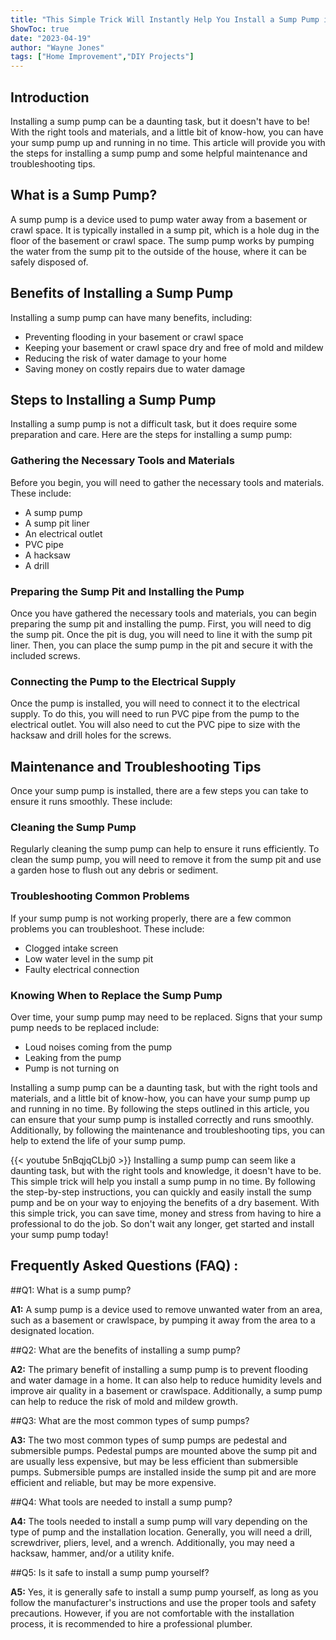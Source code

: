 ```yaml
---
title: "This Simple Trick Will Instantly Help You Install a Sump Pump in No Time!"
ShowToc: true 
date: "2023-04-19"
author: "Wayne Jones" 
tags: ["Home Improvement","DIY Projects"]
---
```

## Introduction
Installing a sump pump can be a daunting task, but it doesn't have to be! With the right tools and materials, and a little bit of know-how, you can have your sump pump up and running in no time. This article will provide you with the steps for installing a sump pump and some helpful maintenance and troubleshooting tips.

## What is a Sump Pump?
A sump pump is a device used to pump water away from a basement or crawl space. It is typically installed in a sump pit, which is a hole dug in the floor of the basement or crawl space. The sump pump works by pumping the water from the sump pit to the outside of the house, where it can be safely disposed of.

## Benefits of Installing a Sump Pump
Installing a sump pump can have many benefits, including:

- Preventing flooding in your basement or crawl space
- Keeping your basement or crawl space dry and free of mold and mildew
- Reducing the risk of water damage to your home
- Saving money on costly repairs due to water damage

## Steps to Installing a Sump Pump
Installing a sump pump is not a difficult task, but it does require some preparation and care. Here are the steps for installing a sump pump:

### Gathering the Necessary Tools and Materials
Before you begin, you will need to gather the necessary tools and materials. These include:

- A sump pump
- A sump pit liner
- An electrical outlet
- PVC pipe
- A hacksaw
- A drill

### Preparing the Sump Pit and Installing the Pump
Once you have gathered the necessary tools and materials, you can begin preparing the sump pit and installing the pump. First, you will need to dig the sump pit. Once the pit is dug, you will need to line it with the sump pit liner. Then, you can place the sump pump in the pit and secure it with the included screws.

### Connecting the Pump to the Electrical Supply
Once the pump is installed, you will need to connect it to the electrical supply. To do this, you will need to run PVC pipe from the pump to the electrical outlet. You will also need to cut the PVC pipe to size with the hacksaw and drill holes for the screws.

## Maintenance and Troubleshooting Tips
Once your sump pump is installed, there are a few steps you can take to ensure it runs smoothly. These include:

### Cleaning the Sump Pump
Regularly cleaning the sump pump can help to ensure it runs efficiently. To clean the sump pump, you will need to remove it from the sump pit and use a garden hose to flush out any debris or sediment.

### Troubleshooting Common Problems
If your sump pump is not working properly, there are a few common problems you can troubleshoot. These include:

- Clogged intake screen
- Low water level in the sump pit
- Faulty electrical connection

### Knowing When to Replace the Sump Pump
Over time, your sump pump may need to be replaced. Signs that your sump pump needs to be replaced include:

- Loud noises coming from the pump
- Leaking from the pump
- Pump is not turning on

Installing a sump pump can be a daunting task, but with the right tools and materials, and a little bit of know-how, you can have your sump pump up and running in no time. By following the steps outlined in this article, you can ensure that your sump pump is installed correctly and runs smoothly. Additionally, by following the maintenance and troubleshooting tips, you can help to extend the life of your sump pump.

{{< youtube 5nBqjqCLbj0 >}} 
Installing a sump pump can seem like a daunting task, but with the right tools and knowledge, it doesn't have to be. This simple trick will help you install a sump pump in no time. By following the step-by-step instructions, you can quickly and easily install the sump pump and be on your way to enjoying the benefits of a dry basement. With this simple trick, you can save time, money and stress from having to hire a professional to do the job. So don't wait any longer, get started and install your sump pump today!

## Frequently Asked Questions (FAQ) :
##Q1: What is a sump pump?

**A1:** A sump pump is a device used to remove unwanted water from an area, such as a basement or crawlspace, by pumping it away from the area to a designated location. 

##Q2: What are the benefits of installing a sump pump?

**A2:** The primary benefit of installing a sump pump is to prevent flooding and water damage in a home. It can also help to reduce humidity levels and improve air quality in a basement or crawlspace. Additionally, a sump pump can help to reduce the risk of mold and mildew growth. 

##Q3: What are the most common types of sump pumps?

**A3:** The two most common types of sump pumps are pedestal and submersible pumps. Pedestal pumps are mounted above the sump pit and are usually less expensive, but may be less efficient than submersible pumps. Submersible pumps are installed inside the sump pit and are more efficient and reliable, but may be more expensive. 

##Q4: What tools are needed to install a sump pump?

**A4:** The tools needed to install a sump pump will vary depending on the type of pump and the installation location. Generally, you will need a drill, screwdriver, pliers, level, and a wrench. Additionally, you may need a hacksaw, hammer, and/or a utility knife. 

##Q5: Is it safe to install a sump pump yourself?

**A5:** Yes, it is generally safe to install a sump pump yourself, as long as you follow the manufacturer's instructions and use the proper tools and safety precautions. However, if you are not comfortable with the installation process, it is recommended to hire a professional plumber.





